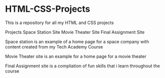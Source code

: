 # HTML-CSS-Projects
This is a repository for all my HTML and CSS projects

Projects
Space Station Site
Movie Theater Site
Final Assignment Site

Space station is an example of a home page for a space company with content created from my Tech Academy Course

Movie Theater site is an example for a home page for a movie theater

Final Assignment site is a compliation of fun skills that i learn throughout the course
